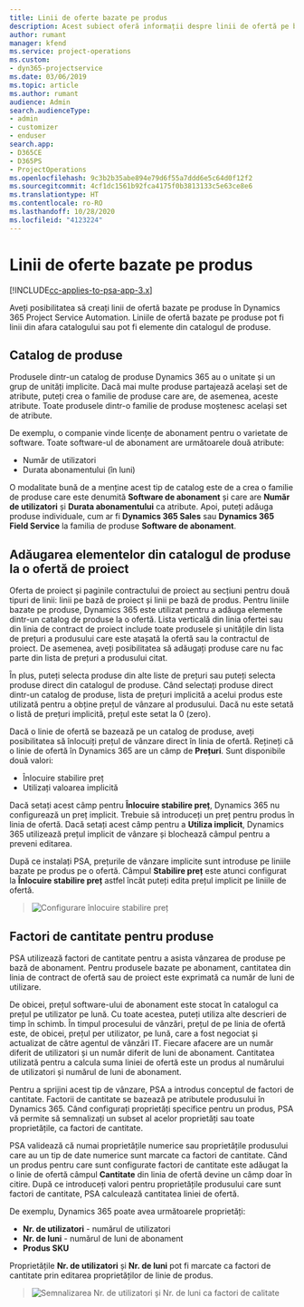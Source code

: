 ```yaml
---
title: Linii de oferte bazate pe produs
description: Acest subiect oferă informații despre linii de ofertă pe bază de produs.
author: rumant
manager: kfend
ms.service: project-operations
ms.custom:
- dyn365-projectservice
ms.date: 03/06/2019
ms.topic: article
ms.author: rumant
audience: Admin
search.audienceType:
- admin
- customizer
- enduser
search.app:
- D365CE
- D365PS
- ProjectOperations
ms.openlocfilehash: 9c3b2b35abe894e79d6f55a7ddd6e5c64d0f12f2
ms.sourcegitcommit: 4cf1dc1561b92fca4175f0b3813133c5e63ce8e6
ms.translationtype: HT
ms.contentlocale: ro-RO
ms.lasthandoff: 10/28/2020
ms.locfileid: "4123224"
---
```

# <a name="product-based-quote-lines"></a>Linii de oferte bazate pe produs

[!INCLUDE[cc-applies-to-psa-app-3.x](../includes/cc-applies-to-psa-app-3x.md)]


Aveți posibilitatea să creați linii de ofertă bazate pe produse în Dynamics 365 Project Service Automation. Liniile de ofertă bazate pe produse pot fi linii din afara catalogului sau pot fi elemente din catalogul de produse.

## <a name="product-catalog"></a>Catalog de produse

Produsele dintr-un catalog de produse Dynamics 365 au o unitate și un grup de unități implicite. Dacă mai multe produse partajează același set de atribute, puteți crea o familie de produse care are, de asemenea, aceste atribute. Toate produsele dintr-o familie de produse moștenesc același set de atribute.

De exemplu, o companie vinde licențe de abonament pentru o varietate de software. Toate software-ul de abonament are următoarele două atribute:

- Număr de utilizatori 
- Durata abonamentului (în luni)

O modalitate bună de a menține acest tip de catalog este de a crea o familie de produse care este denumită **Software de abonament** și care are **Număr de utilizatori** și **Durata abonamentului** ca atribute. Apoi, puteți adăuga produse individuale, cum ar fi **Dynamics 365 Sales** sau **Dynamics 365 Field Service** la familia de produse **Software de abonament**.

## <a name="adding-product-catalog-items-to-a-project-quote"></a>Adăugarea elementelor din catalogul de produse la o ofertă de proiect

Oferta de proiect și paginile contractului de proiect au secțiuni pentru două tipuri de linii: linii pe bază de proiect și linii pe bază de produs. Pentru liniile bazate pe produse, Dynamics 365 este utilizat pentru a adăuga elemente dintr-un catalog de produse la o ofertă. Lista verticală din linia ofertei sau din linia de contract de proiect include toate produsele și unitățile din lista de prețuri a produsului care este atașată la ofertă sau la contractul de proiect. De asemenea, aveți posibilitatea să adăugați produse care nu fac parte din lista de prețuri a produsului citat.

În plus, puteți selecta produse din alte liste de prețuri sau puteți selecta produse direct din catalogul de produse. Când selectați produse direct dintr-un catalog de produse, lista de prețuri implicită a acelui produs este utilizată pentru a obține prețul de vânzare al produsului. Dacă nu este setată o listă de prețuri implicită, prețul este setat la 0 (zero).

Dacă o linie de ofertă se bazează pe un catalog de produse, aveți posibilitatea să înlocuiți prețul de vânzare direct în linia de ofertă. Rețineți că o linie de ofertă în Dynamics 365 are un câmp de **Prețuri**. Sunt disponibile două valori:

- Înlocuire stabilire preț  
- Utilizați valoarea implicită

Dacă setați acest câmp pentru **Înlocuire stabilire preț**, Dynamics 365 nu configurează un preț implicit. Trebuie să introduceți un preț pentru produs în linia de ofertă. Dacă setați acest câmp pentru a **Utiliza implicit**, Dynamics 365 utilizează prețul implicit de vânzare și blochează câmpul pentru a preveni editarea.

După ce instalați PSA, prețurile de vânzare implicite sunt introduse pe liniile bazate pe produs pe o ofertă. Câmpul **Stabilire preț** este atunci configurat la **Înlocuire stabilire preț** astfel încât puteți edita prețul implicit pe liniile de ofertă.

> ![Configurare înlocuire stabilire preț](media/basic-guide-10.png)
 
## <a name="quantity-factors-for-products"></a>Factori de cantitate pentru produse

PSA utilizează factori de cantitate pentru a asista vânzarea de produse pe bază de abonament. Pentru produsele bazate pe abonament, cantitatea din linia de contract de ofertă sau de proiect este exprimată ca număr de luni de utilizare.

De obicei, prețul software-ului de abonament este stocat în catalogul ca prețul pe utilizator pe lună. Cu toate acestea, puteți utiliza alte descrieri de timp în schimb. În timpul procesului de vânzări, prețul de pe linia de ofertă este, de obicei, prețul per utilizator, pe lună, care a fost negociat și actualizat de către agentul de vânzări IT. Fiecare afacere are un număr diferit de utilizatori și un număr diferit de luni de abonament. Cantitatea utilizată pentru a calcula suma liniei de ofertă este un produs al numărului de utilizatori și numărul de luni de abonament.

Pentru a sprijini acest tip de vânzare, PSA a introdus conceptul de factori de cantitate. Factorii de cantitate se bazează pe atributele produsului în Dynamics 365. Când configurați proprietăți specifice pentru un produs, PSA vă permite să semnalizați un subset al acelor proprietăți sau toate proprietățile, ca factori de cantitate.

PSA validează că numai proprietățile numerice sau proprietățile produsului care au un tip de date numerice sunt marcate ca factori de cantitate. Când un produs pentru care sunt configurate factori de cantitate este adăugat la o linie de ofertă câmpul **Cantitate** din linia de ofertă devine un câmp doar în citire. După ce introduceți valori pentru proprietățile produsului care sunt factori de cantitate, PSA calculează cantitatea liniei de ofertă.

De exemplu, Dynamics 365 poate avea următoarele proprietăți: 

- **Nr. de utilizatori** - numărul de utilizatori 
- **Nr. de luni** - numărul de luni de abonament
- **Produs SKU** 

Proprietățile **Nr. de utilizatori** și **Nr. de luni** pot fi marcate ca factori de cantitate prin editarea proprietăților de linie de produs. 

> ![Semnalizarea Nr. de utilizatori și Nr. de luni ca factori de calitate](media/basic-guide-11.png)
 
